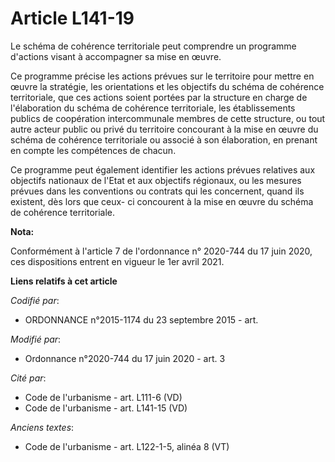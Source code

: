 # Article L141-19

Le schéma de cohérence territoriale peut comprendre un programme d'actions visant à accompagner sa mise en œuvre.

Ce programme précise les actions prévues sur le territoire pour mettre en œuvre la stratégie, les orientations et les
objectifs du schéma de cohérence territoriale, que ces actions soient portées par la structure en charge de l'élaboration du
schéma de cohérence territoriale, les établissements publics de coopération intercommunale membres de cette structure, ou
tout autre acteur public ou privé du territoire concourant à la mise en œuvre du schéma de cohérence territoriale ou associé
à son élaboration, en prenant en compte les compétences de chacun.

Ce programme peut également identifier les actions prévues relatives aux objectifs nationaux de l'Etat et aux objectifs
régionaux, ou les mesures prévues dans les conventions ou contrats qui les concernent, quand ils existent, dès lors que ceux-
ci concourent à la mise en œuvre du schéma de cohérence territoriale.

**Nota:**

Conformément à l'article 7 de l'ordonnance n° 2020-744 du 17 juin 2020, ces dispositions entrent en vigueur le 1er avril
2021.

**Liens relatifs à cet article**

_Codifié par_:

  - ORDONNANCE n°2015-1174 du 23 septembre 2015 - art.

_Modifié par_:

  - Ordonnance n°2020-744 du 17 juin 2020 - art. 3

_Cité par_:

  - Code de l'urbanisme - art. L111-6 (VD)
  - Code de l'urbanisme - art. L141-15 (VD)

_Anciens textes_:

  - Code de l'urbanisme - art. L122-1-5, alinéa 8 (VT)
